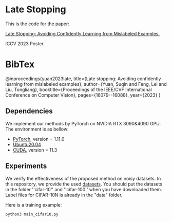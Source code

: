 # Late Stopping

This is the code for the paper:

[Late Stopping: Avoiding Confidently Learning from Mislabeled Examples.](https://openaccess.thecvf.com/content/ICCV2023/papers/Yuan_Late_Stopping_Avoiding_Confidently_Learning_from_Mislabeled_Examples_ICCV_2023_paper.pdf)

ICCV 2023 Poster.

# BibTex
@inproceedings{yuan2023late,
  title={Late stopping: Avoiding confidently learning from mislabeled examples},
  author={Yuan, Suqin and Feng, Lei and Liu, Tongliang},
  booktitle={Proceedings of the IEEE/CVF International Conference on Computer Vision},
  pages={16079--16088},
  year={2023}
}

## Dependencies
We implement our methods by PyTorch on NVIDIA RTX 3090&4090 GPU. The environment is as bellow:
- [PyTorch](https://PyTorch.org/), version = 1.11.0
- [Ubuntu20.04](https://ubuntu.com/download)
- [CUDA](https://developer.nvidia.com/cuda-downloads), version = 11.3

## Experiments
We verify the effectiveness of the proposed method on noisy datasets. In this repository, we provide the used [datasets](https://www.cs.toronto.edu/~kriz/cifar.html). 
You should put the datasets in the folder ''cifar-10'' and ''cifar-100'' when you have downloaded them. 
Label files for CIFAR-10N is already in the "data" folder.


Here is a training example: 
```bash
python3 main_cifar10.py
 
